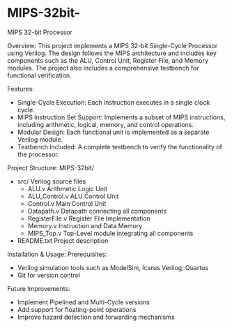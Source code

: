 # MIPS-32bit-
MIPS 32-bit Processor

Overview:
This project implements a MIPS 32-bit Single-Cycle Processor using Verilog. The design follows the MIPS architecture and includes key components such as the ALU, Control Unit, Register File, and Memory modules. The project also includes a comprehensive testbench for functional verification.

Features:
- Single-Cycle Execution: Each instruction executes in a single clock cycle.
- MIPS Instruction Set Support: Implements a subset of MIPS instructions, including arithmetic, logical, memory, and control operations.
- Modular Design: Each functional unit is implemented as a separate Verilog module.
- Testbench Included: A complete testbench to verify the functionality of the processor.

Project Structure:
MIPS-32bit/
- src/                Verilog source files
  - ALU.v          Arithmetic Logic Unit
  - ALU_Control.v  ALU Control Unit
  - Control.v      Main Control Unit
  - Datapath.v     Datapath connecting all components
  - RegisterFile.v Register File Implementation
  - Memory.v       Instruction and Data Memory
  - MIPS_Top.v     Top-Level module integrating all components
- README.txt         Project description

Installation & Usage:
Prerequisites:
- Verilog simulation tools such as ModelSim, Icarus Verilog, Quartus
- Git for version control


Future Improvements:
- Implement Pipelined and Multi-Cycle versions
- Add support for floating-point operations
- Improve hazard detection and forwarding mechanisms

